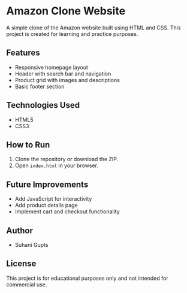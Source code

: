 # Amazon Clone Website

A simple clone of the Amazon website built using HTML and CSS. This project is created for learning and practice purposes.

##  Features

- Responsive homepage layout
- Header with search bar and navigation
- Product grid with images and descriptions
- Basic footer section

##  Technologies Used

- HTML5
- CSS3

##  How to Run

1. Clone the repository or download the ZIP.
2. Open `index.html` in your browser.

## Future Improvements

- Add JavaScript for interactivity
- Add product details page
- Implement cart and checkout functionality

## Author

- Suhani Gupts

## License

This project is for educational purposes only and not intended for commercial use.


